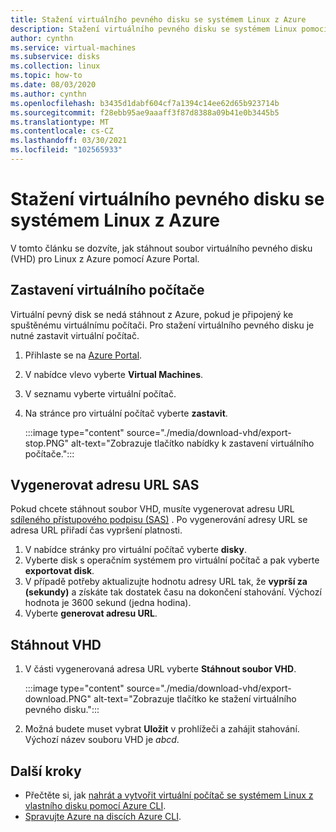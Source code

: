 ```yaml
---
title: Stažení virtuálního pevného disku se systémem Linux z Azure
description: Stažení virtuálního pevného disku se systémem Linux pomocí rozhraní příkazového řádku Azure a Azure Portal.
author: cynthn
ms.service: virtual-machines
ms.subservice: disks
ms.collection: linux
ms.topic: how-to
ms.date: 08/03/2020
ms.author: cynthn
ms.openlocfilehash: b3435d1dabf604cf7a1394c14ee62d65b923714b
ms.sourcegitcommit: f28ebb95ae9aaaff3f87d8388a09b41e0b3445b5
ms.translationtype: MT
ms.contentlocale: cs-CZ
ms.lasthandoff: 03/30/2021
ms.locfileid: "102565933"
---
```

# <a name="download-a-linux-vhd-from-azure"></a>Stažení virtuálního pevného disku se systémem Linux z Azure

V tomto článku se dozvíte, jak stáhnout soubor virtuálního pevného disku (VHD) pro Linux z Azure pomocí Azure Portal. 

## <a name="stop-the-vm"></a>Zastavení virtuálního počítače

Virtuální pevný disk se nedá stáhnout z Azure, pokud je připojený ke spuštěnému virtuálnímu počítači. Pro stažení virtuálního pevného disku je nutné zastavit virtuální počítač. 

1.  Přihlaste se na [Azure Portal](https://portal.azure.com/).
2.  V nabídce vlevo vyberte **Virtual Machines**.
3.  V seznamu vyberte virtuální počítač.
4.  Na stránce pro virtuální počítač vyberte **zastavit**.

    :::image type="content" source="./media/download-vhd/export-stop.PNG" alt-text="Zobrazuje tlačítko nabídky k zastavení virtuálního počítače.":::

## <a name="generate-sas-url"></a>Vygenerovat adresu URL SAS

Pokud chcete stáhnout soubor VHD, musíte vygenerovat adresu URL [sdíleného přístupového podpisu (SAS)](../../storage/common/storage-sas-overview.md?toc=/azure/virtual-machines/windows/toc.json) . Po vygenerování adresy URL se adresa URL přiřadí čas vypršení platnosti.

1. V nabídce stránky pro virtuální počítač vyberte **disky**.
2. Vyberte disk s operačním systémem pro virtuální počítač a pak vyberte **exportovat disk**.
1. V případě potřeby aktualizujte hodnotu adresy URL tak, že **vyprší za (sekundy)** a získáte tak dostatek času na dokončení stahování. Výchozí hodnota je 3600 sekund (jedna hodina).
3. Vyberte **generovat adresu URL**.
 
      
## <a name="download-vhd"></a>Stáhnout VHD

1.  V části vygenerovaná adresa URL vyberte **Stáhnout soubor VHD**.

    :::image type="content" source="./media/download-vhd/export-download.PNG" alt-text="Zobrazuje tlačítko ke stažení virtuálního pevného disku.":::

2.  Možná budete muset vybrat **Uložit** v prohlížeči a zahájit stahování. Výchozí název souboru VHD je *abcd*.

## <a name="next-steps"></a>Další kroky

- Přečtěte si, jak [nahrát a vytvořit virtuální počítač se systémem Linux z vlastního disku pomocí Azure CLI](upload-vhd.md). 
- [Spravujte Azure na discích Azure CLI](tutorial-manage-disks.md).
